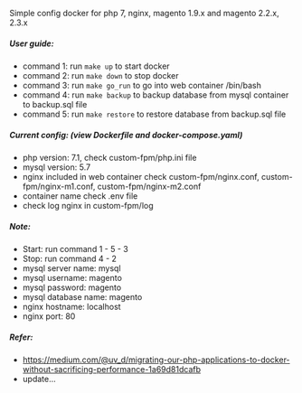 Simple config docker for php 7, nginx, magento 1.9.x and magento 2.2.x, 2.3.x
 
##### User guide:

- command 1: run `make up` to start docker
- command 2: run `make down` to stop docker
- command 3: run `make go_run` to go into web container /bin/bash
- command 4: run `make backup` to backup database from mysql container to backup.sql file
- command 5: run `make restore` to restore database from backup.sql file

##### Current config: (view Dockerfile and docker-compose.yaml)
- php version: 7.1, check custom-fpm/php.ini file
- mysql version: 5.7
- nginx included in web container check custom-fpm/nginx.conf, custom-fpm/nginx-m1.conf, custom-fpm/nginx-m2.conf
- container name check .env file
- check log nginx in custom-fpm/log

##### Note:
- Start: run command 1 - 5 - 3
- Stop: run command 4 - 2
- mysql server name: mysql
- mysql username: magento
- mysql password: magento
- mysql database name: magento
- nginx hostname: localhost
- nginx port: 80

##### Refer:
- https://medium.com/@uv_d/migrating-our-php-applications-to-docker-without-sacrificing-performance-1a69d81dcafb
- update...
 